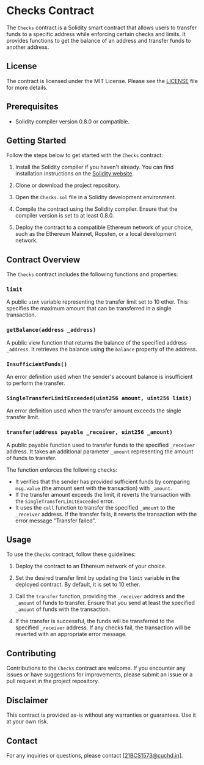 # Checks Contract

The `Checks` contract is a Solidity smart contract that allows users to transfer funds to a specific address while enforcing certain checks and limits. It provides functions to get the balance of an address and transfer funds to another address.

## License

The contract is licensed under the MIT License. Please see the [LICENSE](LICENSE) file for more details.

## Prerequisites

- Solidity compiler version 0.8.0 or compatible.

## Getting Started

Follow the steps below to get started with the `Checks` contract:

1. Install the Solidity compiler if you haven't already. You can find installation instructions on the [Solidity website](https://soliditylang.org/).

2. Clone or download the project repository.

3. Open the `Checks.sol` file in a Solidity development environment.

4. Compile the contract using the Solidity compiler. Ensure that the compiler version is set to at least 0.8.0.

5. Deploy the contract to a compatible Ethereum network of your choice, such as the Ethereum Mainnet, Ropsten, or a local development network.

## Contract Overview

The `Checks` contract includes the following functions and properties:

### `limit`

A public `uint` variable representing the transfer limit set to 10 ether. This specifies the maximum amount that can be transferred in a single transaction.

### `getBalance(address _address)`

A public view function that returns the balance of the specified address `_address`. It retrieves the balance using the `balance` property of the address.

### `InsufficientFunds()`

An error definition used when the sender's account balance is insufficient to perform the transfer.

### `SingleTransferLimitExceeded(uint256 amount, uint256 limit)`

An error definition used when the transfer amount exceeds the single transfer limit.

### `transfer(address payable _receiver, uint256 _amount)`

A public payable function used to transfer funds to the specified `_receiver` address. It takes an additional parameter `_amount` representing the amount of funds to transfer.

The function enforces the following checks:

- It verifies that the sender has provided sufficient funds by comparing `msg.value` (the amount sent with the transaction) with `_amount`.
- If the transfer amount exceeds the limit, it reverts the transaction with the `SingleTransferLimitExceeded` error.
- It uses the `call` function to transfer the specified `_amount` to the `_receiver` address. If the transfer fails, it reverts the transaction with the error message "Transfer failed".

## Usage

To use the `Checks` contract, follow these guidelines:

1. Deploy the contract to an Ethereum network of your choice.

2. Set the desired transfer limit by updating the `limit` variable in the deployed contract. By default, it is set to 10 ether.

3. Call the `transfer` function, providing the `_receiver` address and the `_amount` of funds to transfer. Ensure that you send at least the specified `_amount` of funds with the transaction.

4. If the transfer is successful, the funds will be transferred to the specified `_receiver` address. If any checks fail, the transaction will be reverted with an appropriate error message.

## Contributing

Contributions to the `Checks` contract are welcome. If you encounter any issues or have suggestions for improvements, please submit an issue or a pull request in the project repository.

## Disclaimer

This contract is provided as-is without any warranties or guarantees. Use it at your own risk.

## Contact

For any inquiries or questions, please contact [21BCS1573@cuchd.in].

